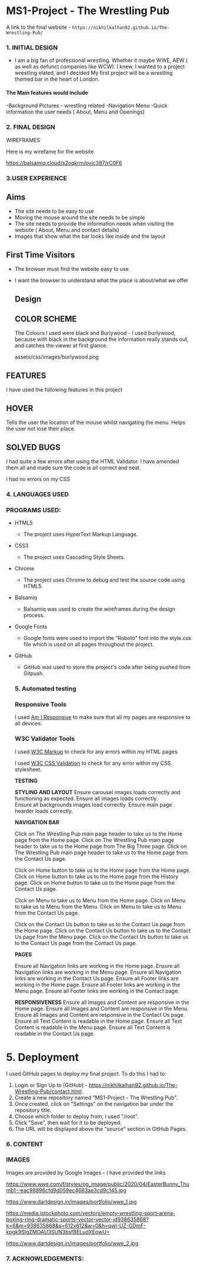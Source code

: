 # MS1-Project - The Wrestling Pub

A link to the final website - `https://nikhilkalhan92.github.io/The-Wrestling-Pub/`



### 1. INITIAL DESIGN

- I am a big fan of professional wrestling. Whether it maybe WWE, AEW ( as well as defunct companies like WCW). I knew, I wanted to a project wrestling elated, and I decided My first project will be a wrestling themed bar in the heart of London.



#### The Main features would include

-Background Pictures - wrestling related
-Navigation Menu
-Quick information the user needs ( About, Menu and Openings)



### 2. FINAL DESIGN

WIREFRAMES

Here is my wirefame for the website

https://balsamiq.cloud/s2oqkrm/pvic387/rC0F6



### 3.USER EXPERIENCE

## Aims

- The site needs to be easy to use
- Moving the mouse around the site needs to be simple
- The site needs to provide the information needs when visiting the website ( About, Menu and       contact details)
- Images that show what the bar looks like inside and the layout 

## First Time Visitors

- The browser must find the website easy to use
- I want the browser to understand what the place is about/what we offer

  ## Design

  ## COLOR SCHEME

  The Colours I used were black and Burlywood - I used burlywood, because with black in the background the information really stands out, and catches the viewer at first glance.

  assets/css/images/burlywood.png 

 

## FEATURES
I have used the following features in this project

## HOVER

Tells the user the location of the mouse whilst navigating the menu.
Helps the user not lose their place.

## SOLVED BUGS

I had quite a few errors after using the HTML Validator. I have amended them all and made sure the code is all correct and neat.

I had no errors on my CSS

### 4. LANGUAGES USED

### PROGRAMS USED:

- HTML5

  - The project uses HyperText Markup Language.

- CSS3

  - The project uses Cascading Style Sheets.

- Chrome

  - The project uses Chrome to debug and test the source code using HTML5.

- Balsamiq

  - Balsamiq was used to create the wireframes during the design process.

- Google Fonts

  - Google fonts were used to import the "Roboto" font into the style.css file which is used on all pages throughout the project.

- GitHub

  - GitHub was used to store the project's code after being pushed from Gitpush.

  ### 5. Automated testing

  ### Responsive Tools

  I used [Am I Responsive](http://ami.responsivedesign.is/) to make sure that all my pages are responsive to all devices.

  ### W3C Validator Tools

  I used [W3C Markup](https://validator.w3.org/#validate_by_input+with_options) to check for any errors within my HTML pages.

  I used [W3C CSS Validation](https://jigsaw.w3.org/css-validator/) to check for any error within my CSS stylesheet.

  **TESTING**

  **STYLING AND LAYOUT**
  Ensure carousel images loads correctly and functioning as expected.
  Ensure all images loads correctly.    
  Ensure all backgrounds images load correctly.
  Ensure main page hearder loads correctly.

  **NAVIGATION BAR**

  Click on The Wrestling Pup main page header to take us to the Home page from the Home page.
	Click on The Wrestling Pub main page header to take us to the Home page from The Big Three page.
	Click on The Wrestling Pub main page header to take us to the Home page from the Contact Us page.

  Click on Home button to take us to the Home page from the Home page.
	Click on Home button to take us to the Home page from the History page.
  Click on Home button to take us to the Home page from the Contact Us page.
	
	Click on Menu to take us to Menu from the Home page.
	Click on Menu to take us to Menu from the Menu.
	Click on Menu to take us to Menu from the Contact Us page.
	
  Click on the Contact Us button to take us to the Contact Us page from the Home page.
  Click on the Contact Us button to take us to the Contact Us page from the Menu page.
  Click on the Contact Us button to take us to the Contact Us page from the Contact Us page.


  **PAGES**

  Ensure all Navigation links are working in the Home page.
  Ensure all Navigation links are working in the Menu page.
  Ensure all Navigation links are working in the Contact Us page.
  Ensure all Footer links are working in the Home page.
  Ensure all Footer links are working in the Menu page.
  Ensure all Footer links are working in the Contact page.

  **RESPONSIVENESS**
  Ensure all Images and Content are responsive in the Home page.
  Ensure all Images and Content are responsive in the Menu.
  Ensure all Images and Content are responsive in the Contact Us page.
  Ensure all Text Content is readable in the Home page.
  Ensure all Text Content is readable in the Menu page.
  Ensure all Text Content is readable in the Contact Us page.




# 5. Deployment

I used GitHub pages to deploy my final project. To do this I had to:

1. Login or Sign Up to [GitHub] - https://nikhilkalhan92.github.io/The-Wrestling-Pub/contact.html.
2. Create a new repository named "MS1-Project - The Wrestling Pub".
3. Once created, click on "Settings" on the navigation bar under the repository title.
4. Choose which folder to deploy from, I used "/root".
5. Click "Save", then wait for it to be deployed. 
6. The URL will be displayed above the "source" section in GitHub Pages.


### 6. CONTENT

### IMAGES
Images are provided by Google Images - I have provided the links

https://www.wwe.com/f/styles/og_image/public/2020/04/EasterBunny_Thumb1--eac98896cfd9d059ec4683ae3cd9c145.jpg

https://www.dartdesign.in/images/portfolio/wwe_1.jpg

https://media.istockphoto.com/vectors/empty-wrestling-sport-arena-boxing-ring-dramatic-sports-vector-vector-id938635868?k=6&m=938635868&s=612x612&w=0&h=qwI-UZ-GDmF-kpgk9SlgZMOAU3SUN3bsfBELudXEowU=

https://www.dartdesign.in/images/portfolio/wwe_2.jpg

### 7. ACKNOWLEDGEMENTS: